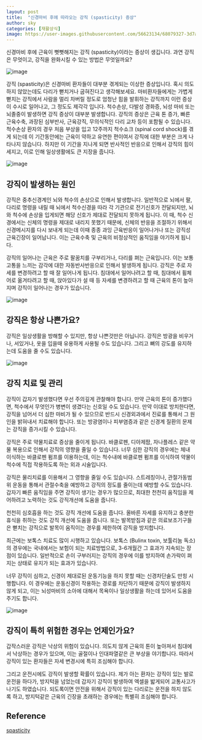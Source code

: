 ```yaml
---
layout: post
title:  "신경마비 후에 따라오는 강직 (spasticity) 증상"
author: sky
categories: [재활상식]
image: https://user-images.githubusercontent.com/56623134/68079327-3d7a8800-fe2b-11e9-9f01-b512f375c10e.png
---
```


신경마비 후에 근육이 뻣뻣해지는 강직 (spasticity)이라는 증상이 생깁니다. 과연 강직은 무엇이고, 강직을 완화시킬 수 있는 방법은 무엇일까요?

![image](https://user-images.githubusercontent.com/56623134/68079377-b7127600-fe2b-11e9-89b6-702f73b4c0c1.png)


강직 (spasticity)은 신경마비 환자들이 대부분 겪게되는 이상한 증상입니다. 혹시 의도하지 않았는데도 다리가 뻗치거나 굽혀진다고 생각해보세요. 마비환자들에게는 가볍게 뻗치는 강직에서 사람을 멀리 차버릴 정도로 엄청난 힘을 발휘하는 강직까지 이런 증상이 수시로 일어나고, 그 정도도 제각각 입니다. 척수손상, 다발성 경화증, 뇌성 마비 또는 뇌졸중이 발생하면 강직 증상이 대부분 발생합니다. 강직의 증상은 근육 톤 증가, 빠른 근육수축, 과장된 심부반사, 근육강직, 무의식적인 다리 교차 등이 포함될 수 있습니다. 척수손상 환자의 경우 처음 부상을 입고 12주까지 척수쇼크 (spinal cord shock)를 겪게 되는데 이 기간동안에는 근육이 약하고 유연한 편이여서 강직에 대한 부분은 크게 나타나지 않습니다. 하지만 이 기간을 지나게 되면 반사적인 반응으로 인해서 강직의 힘이 세지고, 이로 인해 일상생활에도 큰 지장을 줍니다.

![image](https://user-images.githubusercontent.com/56623134/68079695-d069f100-fe30-11e9-8dc3-7988411a93cb.png)

## 강직이 발생하는 원인

강직은 중추신경계인 뇌와 척수의 손상으로 인해서 발생합니다. 일반적으로 뇌에서 팔, 다리로 명령을 내릴 때 뇌에서 척수신경을 따라 각 기관으로 전기신호가 전달되지만, 뇌와 척수에 손상을 입게되면 해당 신호가 제대로 전달되지 못하게 됩니다. 이 때, 척수 신경에서는 신체의 명령을 제대로 내리지 못했기 때문에, 신체의 반응을 조절하기 위해서 신경메시지를 다시 보내게 되는데 이때 종종 과잉 근육반응이 일어나거나 또는 강직성 근육긴장이 일어납니다. 이는  근육수축 및 근육의 비정상적인 움직임을 야기하게 됩니다.

강직의 일어나는 근육은 주로 팔꿈치를 구부리거나, 다리를 펴는 근육입니다. 이는 보통 고통을 느끼는 감각에 대한 자동반사반응으로 인해서 발생하게 됩니다. 강직은 주로 자세를 변경하려고 할 때 잘 일어나게 됩니다. 침대에서 일어나려고 할 때, 침대에서 휠체어로 옮겨타려고 할 때, 앉아있다가 설 때 등 자세를 변경하려고 할 때 근육의 톤이 높아지며 강직이 일어나는 경우가 있습니다.

![image](https://user-images.githubusercontent.com/56623134/68079699-f1cadd00-fe30-11e9-86cb-050c775483a0.png)

## 강직은 항상 나쁜가요?

강직은 일상생활을 방해할 수 있지만, 항상 나쁜것만은 아닙니다. 강직은 방광을 비우거나, 서있거나, 옷을 입을때 유용하게 사용될 수도 있습니다. 그리고 뼈의 강도를 유지하는데 도움을 줄 수도 있습니다. 

![image](https://user-images.githubusercontent.com/56623134/68079707-38203c00-fe31-11e9-8106-d11e2fee8b2f.png)

## 강직 치료 및 관리

강직이 갑자기 발생했다면 우선 주의깊게 관찰해야 합니다. 만약 근육의 톤이 증가했다면, 척수에서 무엇인가 병변이 생겼다는 신호일 수도 있습니다. 만약 이대로 방치한다면, 강직을 넘어서 더 심한 마비가 될 수 있으므로 반드시 신경외과에서 진료를 통해서 그 원인을 밝혀내서 치료해야 합니다. 또는 방광염이나 피부염증과 같은 신경계 질환의 문제는 강직을 증가시킬 수 있습니다.

강직은 주로 약물치료로 증상을 줄이게 됩니다. 바클로펜, 디아제팜, 자나플레스 같은 약물 복용으로 인해서 강직의 영향을 줄일 수 있습니다. 너무 심한 강직의 경우에는 체내 이식하는 바클로펜 펌프를 이용하는데, 이는 척수내에 바클로펜 펌프를 이식하여 약물이 척수에 직접 작용하도록 하는 외과 시술입니다.

강직은 물리치료를 이용해서 그 영향을 줄일 수도 있습니다. 스트레칭이나, 관절가동범위 운동을 통해서 관절수축을 예방하고 강직의 정도를 줄이는데 예방할 수도 있습니다. 갑자기 빠른 움직임을 주면 강직이 생기는 경우가 많으므로, 최대한 천천히 움직임을 제어하려고 노력하는 것도 강직개선에 도움을 줍니다. 

천천히 심호흡을 하는 것도 강직 개선에 도움을 줍니다. 올바른 자세를 유지하고 충분한 휴식을 취하는 것도 강직 개선에 도움을 줍니다. 또는 발목받침과 같은 의료보조기구들은 뻗치는 강직으로 발목이 움직이는 경우를 제한하여 강직을 방지합니다.

최근에는 보톡스 치료도 많이 시행하고 있습니다. 보톡스 (Bulinx toxin, 보툴리눔 독소)의 경우에는 국내에서는 보험이 되는 치료방법으로, 3-6개월간 그 효과가 지속되는 장점이 있습니다. 일반적으로 손이 구부러지는 강직의 경우에 이를 방지하여 손가락이 펴지는 상태로 유지가 되는 효과가 있습니다.

너무 강직이 심하고, 신경이 제대로된 운동기능을 하지 못할 때는 신경차단술도 만힝 시행합니다. 이 경우에는 운동신경이 작용하는 경로를 차단하기 때문에 강직이 발생하지 않게 되고, 이는 뇌성마비의 소아에 대해서 목욕이나 일상생활을 하는데 있어서 도움을 주기도 합니다.

![image](https://user-images.githubusercontent.com/56623134/68079720-50905680-fe31-11e9-8783-1ef65097fba3.png)

## 강직이 특히 위험한 경우는 언제인가요?

갑작스러운 강직은 낙상의 위험이 있습니다. 의도치 않게 근육의 톤이 높아져서 침대에서 낙상하는 경우가 있으며, 이는 골절이나 인대파열같은 큰 부상을 야기합니다. 따라서 강직이 있는 환자들은 자세 변경시에 특히 조심해야 합니다.

그리고 운전시에도 강직이 발생할 확률이 있습니다. 제가 아는 환자는 강직이 있는 발로 운전을 하다가, 방지턱을 넘었는데 갑자기 강직이 발생하여 엑셀을 밟게되어 교통사고가 나기도 하였습니다. 되도록이면 안전을 위해서 강직이 있는 다리로는 운전을 하지 않도록 하고, 방지턱같은 근육의 긴장을 초래하는 경우에는 특별히 조심해야 합니다.

## Reference
[spasticity](https://www.christopherreeve.org/living-with-paralysis/health/secondary-conditions/spasticity)
